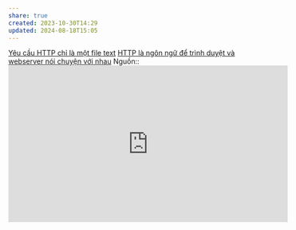 ```yaml
---
share: true
created: 2023-10-30T14:29
updated: 2024-08-18T15:05
---
```

[Yêu cầu HTTP chỉ là một file text](./Y%C3%AAu%20c%E1%BA%A7u%20HTTP%20ch%E1%BB%89%20l%C3%A0%20m%E1%BB%99t%20file%20text.md)
[HTTP là ngôn ngữ để trình duyệt và webserver nói chuyện với nhau](./HTTP%20l%C3%A0%20ng%C3%B4n%20ng%E1%BB%AF%20%C4%91%E1%BB%83%20tr%C3%ACnh%20duy%E1%BB%87t%20v%C3%A0%20webserver%20n%C3%B3i%20chuy%E1%BB%87n%20v%E1%BB%9Bi%20nhau.md) 
Nguồn:: <iframe width="560" height="315" src="https://www.youtube.com/embed/9J1nJOivdyw?si=YTY7jgE0OW8MjvxW&t=532" title="YouTube video player" frameborder="0" allow="accelerometer; autoplay; clipboard-write; encrypted-media; gyroscope; picture-in-picture; web-share" referrerpolicy="strict-origin-when-cross-origin" allowfullscreen></iframe>